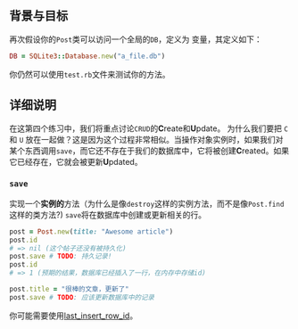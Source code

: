 ## 背景与目标

再次假设你的`Post`类可以访问一个全局的`DB`，定义为
变量，其定义如下：

```ruby
DB = SQLite3::Database.new("a_file.db")
```

你仍然可以使用`test.rb`文件来测试你的方法。

## 详细说明

在这第四个练习中，我们将重点讨论`CRUD`的**C**reate和**U**pdate。
为什么我们要把 `C` 和 `U` 放在一起做？这是因为这个过程非常相似。当操作对象实例时，如果我们对某个东西调用`save`，而它还不存在于我们的数据库中，它将被创建**C**reated。如果它已经存在，它就会被更新**U**pdated。

### `save `

实现一个**实例的**方法（为什么是像`destroy`这样的实例方法，而不是像`Post.find`这样的类方法?) `save`将在数据库中创建或更新相关的行。

```ruby
post = Post.new(title: "Awesome article")
post.id
# => nil (这个帖子还没有被持久化)
post.save # TODO: 持久记录!
post.id
# => 1 (预期的结果，数据库已经插入了一行，在内存中存储id)

post.title = "很棒的文章，更新了"
post.save # TODO: 应该更新数据库中的记录
```

你可能需要使用[last\_insert\_row\_id](http://zetcode.com/db/sqliteruby/connect/)。
